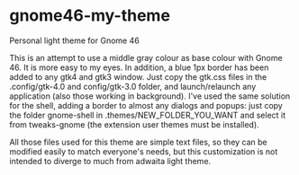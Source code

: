 # gnome46-my-theme
Personal light theme for Gnome 46

This is an attempt to use a middle gray colour as base colour with Gnome 46. It is more easy to my eyes. In addition, a blue 1px border has been added to any gtk4 and gtk3 window. Just copy the gtk.css files in the .config/gtk-4.0 and config/gtk-3.0 folder, and launch/relaunch any application (also those working in background). I've used the same solution for the shell, adding a border to almost any dialogs and popups: just copy the folder gnome-shell in .themes/NEW_FOLDER_YOU_WANT and select it from tweaks-gnome (the extension user themes must be installed).

All those files used for this theme are simple text files, so they can be modified easily to match everyone's needs, but this customization is not intended to diverge to much from adwaita light theme.
